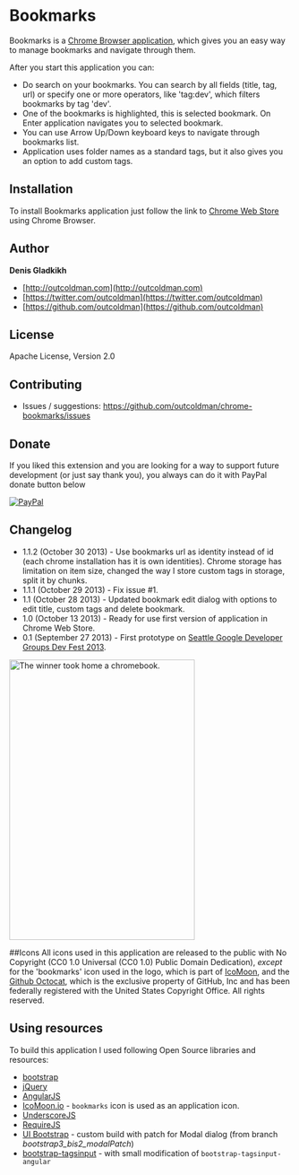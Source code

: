 # Bookmarks

Bookmarks is a [Chrome Browser application](https://chrome.google.com/webstore/detail/bookmarks/aahpfefkmihhdabllidnlipghcjgpkdm), which gives you an easy way to manage bookmarks and navigate through them. 

After you start this application you can:

- Do search on your bookmarks. You can search by all fields (title, tag, url) or specify one or more operators, like 'tag:dev', which filters bookmarks by tag 'dev'.
- One of the bookmarks is highlighted, this is selected bookmark. On Enter application navigates you to selected bookmark.
- You can use Arrow Up/Down keyboard keys to navigate through bookmarks list.
- Application uses folder names as a standard tags, but it also gives you an option to add custom tags. 

## Installation

To install Bookmarks application just follow the link to [Chrome Web Store](https://chrome.google.com/webstore/detail/bookmarks/aahpfefkmihhdabllidnlipghcjgpkdm) using Chrome Browser.

## Author
**Denis Gladkikh**

- [http://outcoldman.com](http://outcoldman.com)
- [https://twitter.com/outcoldman](https://twitter.com/outcoldman)
- [https://github.com/outcoldman](https://github.com/outcoldman)

## License
  Apache License, Version 2.0

## Contributing
- Issues / suggestions: https://github.com/outcoldman/chrome-bookmarks/issues

## Donate
If you liked this extension and you are looking for a way to support future development (or just say thank you), you always can do it with PayPal donate button below

[![PayPal](https://www.paypalobjects.com/en_US/i/btn/btn_donate_LG.gif "PayPal Donation")](https://www.paypal.com/cgi-bin/webscr?cmd=_donations&business=outcoldman%40gmail%2ecom&lc=US&item_name=Donation%20for%20supporting%20bookmarks%20application&currency_code=USD&bn=PP%2dDonationsBF%3abtn_donate_LG%2egif%3aNonHosted)

## Changelog
- 1.1.2 (October 30 2013) - Use bookmarks url as identity instead of id (each chrome installation has it is own identities). Chrome storage has limitation on item size, changed the way I store custom tags in storage, split it by chunks.
- 1.1.1 (October 29 2013) - Fix issue #1.
- 1.1 (October 28 2013) - Updated bookmark edit dialog with options to edit title, custom tags and delete bookmark.
- 1.0 (October 13 2013) - Ready for use first version of application in Chrome Web Store.
- 0.1 (September 27 2013) - First prototype on [Seattle Google Developer Groups Dev Fest 2013](http://www.meetup.com/seattle-gdg/events/125948972/). 

<a href="http://www.flickr.com/photos/pahphotos/10015447933/" title="The winner took home a chromebook. by Seattle.roamer, on Flickr"><img src="http://farm8.staticflickr.com/7320/10015447933_f59bee5f0b.jpg" width="331" height="500" alt="The winner took home a chromebook."></a>

##Icons
All icons used in this application are released to the public with No Copyright (CC0 1.0 Universal (CC0 1.0) Public Domain Dedication), *except* for the 'bookmarks' icon used in the logo, which is part of [IcoMoon](http://icomoon.io), and the [Github Octocat](https://github.com/logos), which is the exclusive property of GitHub, Inc and has been federally registered with the United States Copyright Office. All rights reserved.

## Using resources
To build this application I used following Open Source libraries and resources:

- [bootstrap](http://getbootstrap.com/)
- [jQuery](https://jquery.org)
- [AngularJS](http://angularjs.org/)
- [IcoMoon.io](http://icomoon.io/) - `bookmarks` icon is used as an application icon.
- [UnderscoreJS](http://underscorejs.org/)
- [RequireJS](http://requirejs.org/)
- [UI Bootstrap](http://angular-ui.github.io/bootstrap/) - custom build with patch for Modal dialog (from branch _bootstrap3_bis2_modalPatch_)
- [bootstrap-tagsinput](http://timschlechter.github.io/bootstrap-tagsinput/examples/bootstrap3/) - with small modification of `bootstrap-tagsinput-angular`


